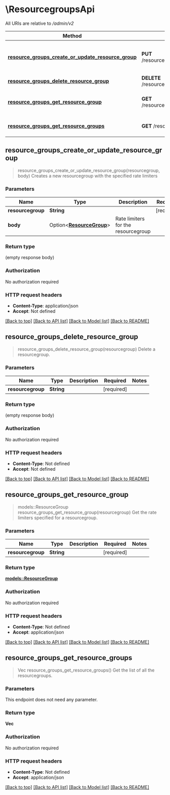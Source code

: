 # \ResourcegroupsApi

All URIs are relative to */admin/v2*

Method | HTTP request | Description
------------- | ------------- | -------------
[**resource_groups_create_or_update_resource_group**](ResourcegroupsApi.md#resource_groups_create_or_update_resource_group) | **PUT** /resourcegroups/{resourcegroup} | Creates a new resourcegroup with the specified rate limiters
[**resource_groups_delete_resource_group**](ResourcegroupsApi.md#resource_groups_delete_resource_group) | **DELETE** /resourcegroups/{resourcegroup} | Delete a resourcegroup.
[**resource_groups_get_resource_group**](ResourcegroupsApi.md#resource_groups_get_resource_group) | **GET** /resourcegroups/{resourcegroup} | Get the rate limiters specified for a resourcegroup.
[**resource_groups_get_resource_groups**](ResourcegroupsApi.md#resource_groups_get_resource_groups) | **GET** /resourcegroups | Get the list of all the resourcegroups.



## resource_groups_create_or_update_resource_group

> resource_groups_create_or_update_resource_group(resourcegroup, body)
Creates a new resourcegroup with the specified rate limiters

### Parameters


Name | Type | Description  | Required | Notes
------------- | ------------- | ------------- | ------------- | -------------
**resourcegroup** | **String** |  | [required] |
**body** | Option<[**ResourceGroup**](ResourceGroup.md)> | Rate limiters for the resourcegroup |  |

### Return type

 (empty response body)

### Authorization

No authorization required

### HTTP request headers

- **Content-Type**: application/json
- **Accept**: Not defined

[[Back to top]](#) [[Back to API list]](../README.md#documentation-for-api-endpoints) [[Back to Model list]](../README.md#documentation-for-models) [[Back to README]](../README.md)


## resource_groups_delete_resource_group

> resource_groups_delete_resource_group(resourcegroup)
Delete a resourcegroup.

### Parameters


Name | Type | Description  | Required | Notes
------------- | ------------- | ------------- | ------------- | -------------
**resourcegroup** | **String** |  | [required] |

### Return type

 (empty response body)

### Authorization

No authorization required

### HTTP request headers

- **Content-Type**: Not defined
- **Accept**: Not defined

[[Back to top]](#) [[Back to API list]](../README.md#documentation-for-api-endpoints) [[Back to Model list]](../README.md#documentation-for-models) [[Back to README]](../README.md)


## resource_groups_get_resource_group

> models::ResourceGroup resource_groups_get_resource_group(resourcegroup)
Get the rate limiters specified for a resourcegroup.

### Parameters


Name | Type | Description  | Required | Notes
------------- | ------------- | ------------- | ------------- | -------------
**resourcegroup** | **String** |  | [required] |

### Return type

[**models::ResourceGroup**](ResourceGroup.md)

### Authorization

No authorization required

### HTTP request headers

- **Content-Type**: Not defined
- **Accept**: application/json

[[Back to top]](#) [[Back to API list]](../README.md#documentation-for-api-endpoints) [[Back to Model list]](../README.md#documentation-for-models) [[Back to README]](../README.md)


## resource_groups_get_resource_groups

> Vec<String> resource_groups_get_resource_groups()
Get the list of all the resourcegroups.

### Parameters

This endpoint does not need any parameter.

### Return type

**Vec<String>**

### Authorization

No authorization required

### HTTP request headers

- **Content-Type**: Not defined
- **Accept**: application/json

[[Back to top]](#) [[Back to API list]](../README.md#documentation-for-api-endpoints) [[Back to Model list]](../README.md#documentation-for-models) [[Back to README]](../README.md)


